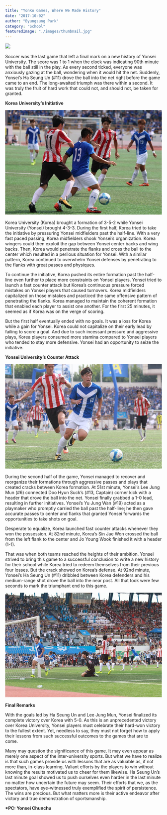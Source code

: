 ```yaml
---
title: "YonKo Games, Where We Made History"
date: "2017-10-02"
author: "Byungsung Park"
category: "School"
featuredImage: "./images/thumbnail.jpg"
---
```


![](/images/thumbnail.jpg)

Soccer was the last game that left a final mark on a new history of Yonsei University. The score was 1 to 1 when the clock was indicating 90th minute with the ball still in the play. As every second ticked, everyone was anxiously gazing at the ball, wondering when it would hit the net. Suddenly, Yonsei’s Ha Seung Un (#11) drove the ball into the net right before the game came to an end. The long-awaited triumph was there within a second. It was truly the fruit of hard work that could not, and should not, be taken for granted.

**Korea University’s Initiative**

![KakaoTalk 20170930 184044083](./images/KakaoTalk_20170930_184044083.jpg)

Korea University (Korea) brought a formation of 3-5-2 while Yonsei University (Yonsei) brought 4-3-3. During the first half, Korea tried to take the initiative by pressuring Yonsei midfielders past the half-line. With a very fast paced passing, Korea midfielders shook Yonsei’s organization. Korea wingers could then exploit the gap between Yonsei center backs and wing backs. Then, Korea would penetrate the flanks and cross the ball to the center which resulted in a perilous situation for Yonsei. With a similar pattern, Korea continued to overwhelm Yonsei defenses by penetrating to the flanks with great passes and physiques.

To continue the initiative, Korea pushed its entire formation past the half-line even further to place more constraints on Yonsei players. Yonsei tried to launch a fast counter attack but Korea’s continuous pressure forced mistakes on Yonsei players that caused turnovers. Korea midfielders capitalized on those mistakes and practiced the same offensive pattern of penetrating the flanks. Korea managed to maintain the coherent formation that enabled each player to assist one another. For the first 25 minutes, it seemed as if Korea was on the verge of scoring.

But the first half eventually ended with no goals. It was a loss for Korea while a gain for Yonsei. Korea could not capitalize on their early lead by failing to score a goal. And due to such incessant pressure and aggressive plays, Korea players consumed more stamina compared to Yonsei players who tended to stay more defensive. Yonsei had an opportunity to seize the initiative.

**Yonsei University’s Counter Attack**

![KakaoTalk 20170930 184044306](./images/KakaoTalk_20170930_184044306.jpg)

During the second half of the game, Yonsei managed to recover and reorganize their formations through aggressive passes and plays that created cracks between Korea formation. At 51st minute, Yonsei’s Lee Jung Mun (#6) connected Doo Hyun Suck’s (#13, Captain) corner kick with a header that drove the ball into the net. Yonsei finally grabbed a 1-0 lead, resulting in further initiatives. Yonsei’s Yu Jung Wan (#19) acted as a playmaker who promptly carried the ball past the half-line; he then gave accurate passes to center and flanks that granted Yonsei forwards the opportunities to take shots on goal.

Desperate to equalize, Korea launched fast counter attacks whenever they won the possession. At 82nd minute, Korea’s Sin Jae Won crossed the ball from the left flank to the center and Jo Young Wook finished it with a header (1-1).

That was when both teams reached the heights of their ambition. Yonsei strived to bring this game to a successful conclusion to write a new history for their school while Korea tried to redeem themselves from their previous four losses. But the crack showed on Korea’s defense. At 92nd minute, Yonsei’s Ha Seung Un (#11) dribbled between Korea defenders and his medium-range shot drove the ball into the near post. All that took were few seconds to mark the triumphant end to this game.

![KakaoTalk 20170930 184044312](./images/KakaoTalk_20170930_184044312.jpg)

**Final Remarks**

With the goals led by Ha Seung Un and Lee Jung Mun, Yonsei finalized its complete victory over Korea with 5-0. As this is an unprecedented victory over Korea University, Yonsei players must celebrate their hard-won victory to the fullest extent. Yet, needless to say, they must not forget how to apply their lessons from such successful outcomes to the games that are to come.

Many may question the significance of this game. It may even appear as merely one aspect of the inter-university sports. But what we have to realize is that such games provide us with lessons that are as valuable as, if not more than, in-class learning. Valiant efforts by the players to win without knowing the results motivated us to cheer for them likewise. Ha Seung Un’s last minute goal showed us to push ourselves even harder in the last minute no matter how uncertain the future may seem. Their efforts that we, as the spectators, have eye-witnessed truly exemplified the spirit of persistence. The wins are precious. But what matters more is their active endeavor after victory and true demonstration of sportsmanship.

**\*PC: Yonsei Chunchu**
